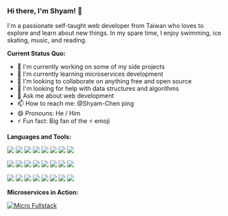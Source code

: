 ### Hi there, I'm Shyam! 👋

I'm a passionate self-taught web developer from Taiwan who loves to explore and learn about new things. In my spare time, I enjoy swimming, ice skating, music, and reading.

**Current Status Quo:**

- 🔭 I'm currently working on some of my side projects
- 🌱 I'm currently learning microservices development
- 👯 I'm looking to collaborate on anything free and open source
- 🤔 I'm looking for help with data structures and algorithms
- 💬 Ask me about web development
- 📫 How to reach me: @Shyam-Chen ping
- 😄 Pronouns: He / Him
- ⚡ Fun fact: Big fan of the ⚡ emoji

**Languages and Tools:**

<span></span>
<img src="https://api.iconify.design/logos:javascript.svg?width=50&height=50" />
<img src="https://api.iconify.design/logos:typescript-icon.svg?width=50&height=50" />
<img src="https://api.iconify.design/vscode-icons:file-type-html.svg?width=50&height=50" />
<img src="https://api.iconify.design/vscode-icons:file-type-css.svg?width=50&height=50" />
<img src="https://api.iconify.design/logos:nodejs-icon.svg?width=50&height=50" />
<img src="https://api.iconify.design/vscode-icons:file-type-mongo.svg?width=50&height=50" />
<img src="https://api.iconify.design/logos:postgresql.svg?width=50&height=50" />
<img src="https://api.iconify.design/logos:redis.svg?width=50&height=50" />

<span></span>
<img src="https://api.iconify.design/logos:vue.svg?width=50&height=50" />
<img src="https://api.iconify.design/logos:react.svg?width=50&height=50" />
<img src="https://api.iconify.design/logos:angular-icon.svg?width=50&height=50" />
<img src="https://api.iconify.design/logos:svelte-icon.svg?width=50&height=50" />
<img src="https://api.iconify.design/logos:koa.svg?width=50&height=50" />
<img src="https://api.iconify.design/logos:express.svg?width=50&height=50" />
<img src="https://api.iconify.design/logos:nestjs.svg?width=50&height=50" />
<img src="https://api.iconify.design/simple-icons:fastify.svg?color=%23000000&width=50&height=50" />

<span></span>
<img src="https://api.iconify.design/vscode-icons:file-type-vscode.svg?width=50&height=50" />
<img src="https://api.iconify.design/logos:eslint.svg?width=50&height=50" />
<img src="https://api.iconify.design/logos:prettier.svg?width=50&height=50" />
<img src="https://api.iconify.design/logos:jest.svg?width=50&height=50" />
<img src="https://api.iconify.design/logos:linux-tux.svg?width=50&height=50" />
<img src="https://api.iconify.design/logos:docker-icon.svg?width=50&height=50" />
<img src="https://api.iconify.design/logos:kubernetes.svg?width=50&height=50" />
<img src="https://api.iconify.design/vscode-icons:file-type-caddy.svg?width=50&height=50" />

**Microservices in Action:**

[![Micro Fullstack](https://github-readme-stats.vercel.app/api/pin/?username=Shyam-Chen&repo=Micro-Fullstack)](https://github.com/Shyam-Chen/Micro-Fullstack)
